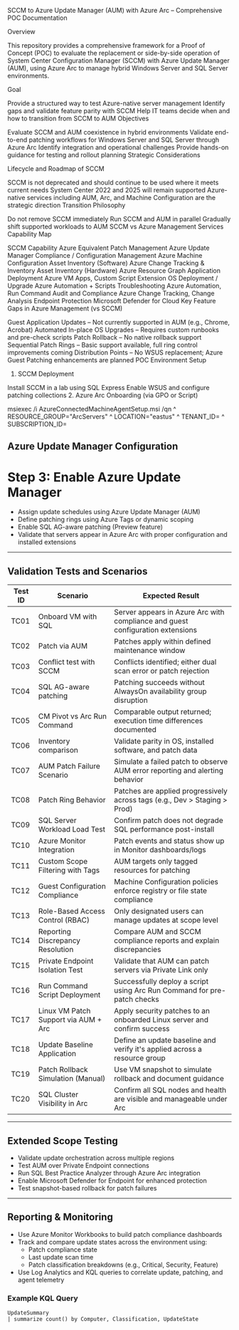 SCCM to Azure Update Manager (AUM) with Azure Arc – Comprehensive POC Documentation

Overview

This repository provides a comprehensive framework for a Proof of Concept (POC) to evaluate the replacement or side-by-side operation of System Center Configuration Manager (SCCM) with Azure Update Manager (AUM), using Azure Arc to manage hybrid Windows Server and SQL Server environments.

Goal

Provide a structured way to test Azure-native server management
Identify gaps and validate feature parity with SCCM
Help IT teams decide when and how to transition from SCCM to AUM
Objectives

Evaluate SCCM and AUM coexistence in hybrid environments
Validate end-to-end patching workflows for Windows Server and SQL Server through Azure Arc
Identify integration and operational challenges
Provide hands-on guidance for testing and rollout planning
Strategic Considerations

Lifecycle and Roadmap of SCCM

SCCM is not deprecated and should continue to be used where it meets current needs
System Center 2022 and 2025 will remain supported
Azure-native services including AUM, Arc, and Machine Configuration are the strategic direction
Transition Philosophy

Do not remove SCCM immediately
Run SCCM and AUM in parallel
Gradually shift supported workloads to AUM
SCCM vs Azure Management Services Capability Map

SCCM Capability	Azure Equivalent
Patch Management	Azure Update Manager
Compliance / Configuration Management	Azure Machine Configuration
Asset Inventory (Software)	Azure Change Tracking & Inventory
Asset Inventory (Hardware)	Azure Resource Graph
Application Deployment	Azure VM Apps, Custom Script Extension
OS Deployment / Upgrade	Azure Automation + Scripts
Troubleshooting	Azure Automation, Run Command
Audit and Compliance	Azure Change Tracking, Change Analysis
Endpoint Protection	Microsoft Defender for Cloud
Key Feature Gaps in Azure Management (vs SCCM)

Guest Application Updates – Not currently supported in AUM (e.g., Chrome, Acrobat)
Automated In-place OS Upgrades – Requires custom runbooks and pre-check scripts
Patch Rollback – No native rollback support
Sequential Patch Rings – Basic support available, full ring control improvements coming
Distribution Points – No WSUS replacement; Azure Guest Patching enhancements are planned
POC Environment Setup

1. SCCM Deployment

Install SCCM in a lab using SQL Express
Enable WSUS and configure patching collections
2. Azure Arc Onboarding (via GPO or Script)

msiexec /i AzureConnectedMachineAgentSetup.msi /qn ^
  RESOURCE_GROUP="ArcServers" ^
  LOCATION="eastus" ^
  TENANT_ID=<TenantID> ^
  SUBSCRIPTION_ID=<SubID>

## Azure Update Manager Configuration

# Step 3: Enable Azure Update Manager

- Assign update schedules using Azure Update Manager (AUM)
- Define patching rings using Azure Tags or dynamic scoping
- Enable SQL AG-aware patching (Preview feature)
- Validate that servers appear in Azure Arc with proper configuration and installed extensions

---

## Validation Tests and Scenarios

| Test ID | Scenario                              | Expected Result                                                                 |
|---------|----------------------------------------|----------------------------------------------------------------------------------|
| TC01    | Onboard VM with SQL                   | Server appears in Azure Arc with compliance and guest configuration extensions  |
| TC02    | Patch via AUM                         | Patches apply within defined maintenance window                                 |
| TC03    | Conflict test with SCCM               | Conflicts identified; either dual scan error or patch rejection                 |
| TC04    | SQL AG-aware patching                 | Patching succeeds without AlwaysOn availability group disruption                |
| TC05    | CM Pivot vs Arc Run Command           | Comparable output returned; execution time differences documented               |
| TC06    | Inventory comparison                  | Validate parity in OS, installed software, and patch data                       |
| TC07    | AUM Patch Failure Scenario            | Simulate a failed patch to observe AUM error reporting and alerting behavior    |
| TC08    | Patch Ring Behavior                   | Patches are applied progressively across tags (e.g., Dev > Staging > Prod)      |
| TC09    | SQL Server Workload Load Test         | Confirm patch does not degrade SQL performance post-install                     |
| TC10    | Azure Monitor Integration             | Patch events and status show up in Monitor dashboards/logs                      |
| TC11    | Custom Scope Filtering with Tags      | AUM targets only tagged resources for patching                                  |
| TC12    | Guest Configuration Compliance        | Machine Configuration policies enforce registry or file state compliance        |
| TC13    | Role-Based Access Control (RBAC)      | Only designated users can manage updates at scope level                         |
| TC14    | Reporting Discrepancy Resolution      | Compare AUM and SCCM compliance reports and explain discrepancies               |
| TC15    | Private Endpoint Isolation Test       | Validate that AUM can patch servers via Private Link only                       |
| TC16    | Run Command Script Deployment         | Successfully deploy a script using Arc Run Command for pre-patch checks         |
| TC17    | Linux VM Patch Support via AUM + Arc  | Apply security patches to an onboarded Linux server and confirm success         |
| TC18    | Update Baseline Application           | Define an update baseline and verify it's applied across a resource group       |
| TC19    | Patch Rollback Simulation (Manual)    | Use VM snapshot to simulate rollback and document guidance                      |
| TC20    | SQL Cluster Visibility in Arc         | Confirm all SQL nodes and health are visible and manageable under Arc           |

---

## Extended Scope Testing

- Validate update orchestration across multiple regions
- Test AUM over Private Endpoint connections
- Run SQL Best Practice Analyzer through Azure Arc integration
- Enable Microsoft Defender for Endpoint for enhanced protection
- Test snapshot-based rollback for patch failures

---

## Reporting & Monitoring

- Use Azure Monitor Workbooks to build patch compliance dashboards
- Track and compare update states across the environment using:
  - Patch compliance state
  - Last update scan time
  - Patch classification breakdowns (e.g., Critical, Security, Feature)
- Use Log Analytics and KQL queries to correlate update, patching, and agent telemetry

### Example KQL Query

```kql
UpdateSummary
| summarize count() by Computer, Classification, UpdateState






